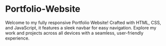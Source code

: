 # Portfolio-Website
 Welcome to my fully responsive Portfolio Website! Crafted with HTML, CSS, and JavaScript, it features a sleek navbar for easy navigation. Explore my work and projects across all devices with a seamless, user-friendly experience.
